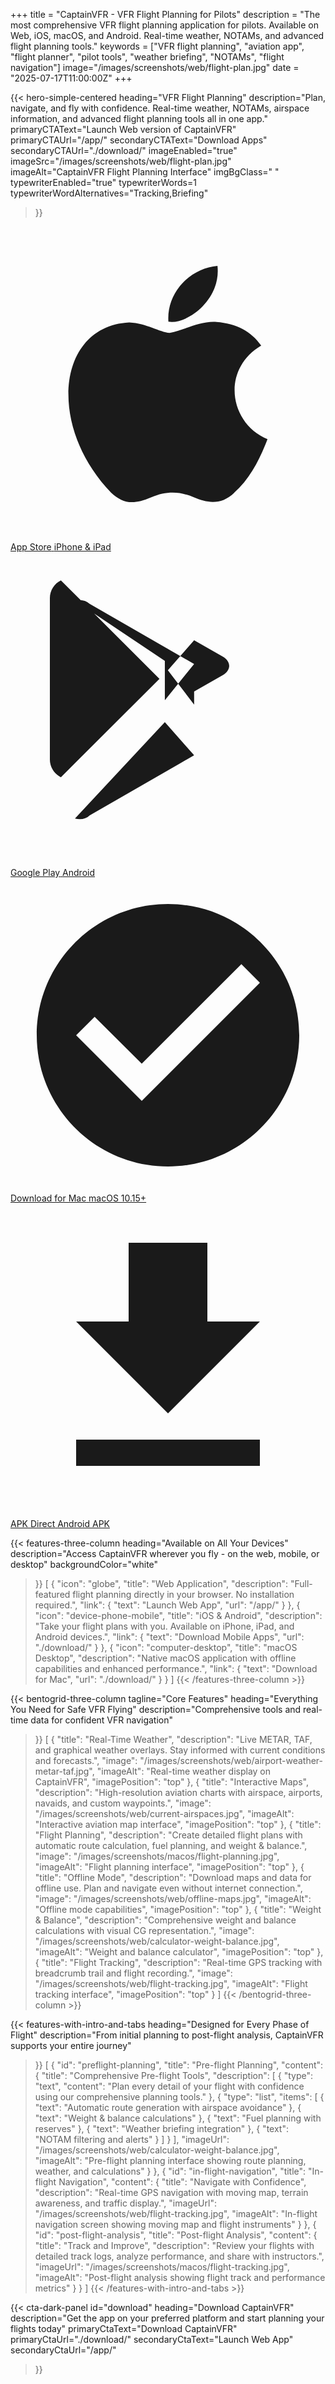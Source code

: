 +++
title = "CaptainVFR - VFR Flight Planning for Pilots"
description = "The most comprehensive VFR flight planning application for pilots. Available on Web, iOS, macOS, and Android. Real-time weather, NOTAMs, and advanced flight planning tools."
keywords = ["VFR flight planning", "aviation app", "flight planner", "pilot tools", "weather briefing", "NOTAMs", "flight navigation"]
image="/images/screenshots/web/flight-plan.jpg"
date = "2025-07-17T11:00:00Z"
+++

{{< hero-simple-centered
heading="VFR Flight Planning"
description="Plan, navigate, and fly with confidence. Real-time weather, NOTAMs, airspace information, and advanced flight planning tools all in one app."
primaryCTAText="Launch Web version of CaptainVFR"
primaryCTAUrl="/app/"
secondaryCTAText="Download Apps"
secondaryCTAUrl="./download/"
imageEnabled="true"
imageSrc="/images/screenshots/web/flight-plan.jpg"
imageAlt="CaptainVFR Flight Planning Interface"
imgBgClass=" "
typewriterEnabled="true"
typewriterWords=1
typewriterWordAlternatives="Tracking,Briefing"
>}}

<div class="mt-8 grid grid-cols-1 sm:grid-cols-2 lg:grid-cols-4 gap-4 max-w-4xl mx-auto">
  <a href="https://apps.apple.com/app/captainvfr" class="flex flex-col items-center p-4 bg-white/10 rounded-lg hover:bg-white/20 transition-colors">
    <svg class="w-12 h-12 mb-2" fill="currentColor" viewBox="0 0 24 24">
      <path d="M17.05 20.28c-.98.95-2.05.8-3.08.35-1.09-.46-2.09-.48-3.24 0-1.44.62-2.2.44-3.06-.35C2.79 15.25 3.51 7.59 9.05 7.31c1.35.07 2.29.74 3.08.8 1.18-.24 2.31-.93 3.57-.84 1.51.12 2.65.72 3.4 1.8-3.12 1.87-2.38 5.98.48 7.13-.57 1.5-1.31 2.99-2.54 4.09l.01-.01zM12.03 7.25c-.15-2.23 1.66-4.07 3.74-4.25.29 2.58-2.34 4.5-3.74 4.25z"/>
    </svg>
    <span class="text-sm font-medium">App Store</span>
    <span class="text-xs opacity-75">iPhone & iPad</span>
  </a>

  <a href="https://play.google.com/store/apps/details?id=com.captainvfr" class="flex flex-col items-center p-4 bg-white/10 rounded-lg hover:bg-white/20 transition-colors">
    <svg class="w-12 h-12 mb-2" fill="currentColor" viewBox="0 0 24 24">
      <path d="M3 20.5v-17c0-.59.34-1.11.84-1.35l7.51 7.5-7.51 7.5c-.5-.25-.84-.76-.84-1.35zm8.76-7.55L4.91 20.3c.12.03.25.05.38.05.28 0 .54-.1.74-.29l7.96-4.58-2.23-2.53zm2.23-2.33l2.17-1.24c.67-.39.67-1.04 0-1.43l-2.17-1.24L11.99 9l2 2.62zm-2.23-2.34L4.91 3.7c.12-.03.25-.05.38-.05.28 0 .54.1.74.29l7.96 4.58-2.23 2.76z"/>
    </svg>
    <span class="text-sm font-medium">Google Play</span>
    <span class="text-xs opacity-75">Android</span>
  </a>

  <a href="/downloads/CaptainVFR.dmg" class="flex flex-col items-center p-4 bg-white/10 rounded-lg hover:bg-white/20 transition-colors">
    <svg class="w-12 h-12 mb-2" fill="currentColor" viewBox="0 0 24 24">
      <path d="M12 2C6.48 2 2 6.48 2 12s4.48 10 10 10 10-4.48 10-10S17.52 2 12 2zm-2 15l-5-5 1.41-1.41L10 14.17l7.59-7.59L19 8l-9 9z"/>
    </svg>
    <span class="text-sm font-medium">Download for Mac</span>
    <span class="text-xs opacity-75">macOS 10.15+</span>
  </a>

  <a href="/downloads/CaptainVFR.apk" class="flex flex-col items-center p-4 bg-white/10 rounded-lg hover:bg-white/20 transition-colors">
    <svg class="w-12 h-12 mb-2" fill="currentColor" viewBox="0 0 24 24">
      <path d="M19 9h-4V3H9v6H5l7 7 7-7zM5 18v2h14v-2H5z"/>
    </svg>
    <span class="text-sm font-medium">APK Direct</span>
    <span class="text-xs opacity-75">Android APK</span>
  </a>
</div>


{{< features-three-column
  heading="Available on All Your Devices"
  description="Access CaptainVFR wherever you fly - on the web, mobile, or desktop"
  backgroundColor="white"
>}}
[
  {
    "icon": "globe",
    "title": "Web Application",
    "description": "Full-featured flight planning directly in your browser. No installation required.",
    "link": {
      "text": "Launch Web App",
      "url": "/app/"
    }
  },
  {
    "icon": "device-phone-mobile",
    "title": "iOS & Android",
    "description": "Take your flight plans with you. Available on iPhone, iPad, and Android devices.",
    "link": {
      "text": "Download Mobile Apps",
      "url": "./download/"
    }
  },
  {
    "icon": "computer-desktop",
    "title": "macOS Desktop",
    "description": "Native macOS application with offline capabilities and enhanced performance.",
    "link": {
      "text": "Download for Mac",
      "url": "./download/"
    }
  }
]
{{< /features-three-column >}}

{{< bentogrid-three-column
  tagline="Core Features"
  heading="Everything You Need for Safe VFR Flying"
  description="Comprehensive tools and real-time data for confident VFR navigation"
>}}
[
  {
    "title": "Real-Time Weather",
    "description": "Live METAR, TAF, and graphical weather overlays. Stay informed with current conditions and forecasts.",
    "image": "/images/screenshots/web/airport-weather-metar-taf.jpg",
    "imageAlt": "Real-time weather display on CaptainVFR",
    "imagePosition": "top"
  },
  {
    "title": "Interactive Maps",
    "description": "High-resolution aviation charts with airspace, airports, navaids, and custom waypoints.",
    "image": "/images/screenshots/web/current-airspaces.jpg",
    "imageAlt": "Interactive aviation map interface",
    "imagePosition": "top"
  },
  {
    "title": "Flight Planning",
    "description": "Create detailed flight plans with automatic route calculation, fuel planning, and weight & balance.",
    "image": "/images/screenshots/macos/flight-planning.jpg",
    "imageAlt": "Flight planning interface",
    "imagePosition": "top"
  },
  {
    "title": "Offline Mode",
    "description": "Download maps and data for offline use. Plan and navigate even without internet connection.",
    "image": "/images/screenshots/web/offline-maps.jpg",
    "imageAlt": "Offline mode capabilities",
    "imagePosition": "top"
  },
  {
    "title": "Weight & Balance",
    "description": "Comprehensive weight and balance calculations with visual CG representation.",
    "image": "/images/screenshots/web/calculator-weight-balance.jpg",
    "imageAlt": "Weight and balance calculator",
    "imagePosition": "top"
  },
  {
    "title": "Flight Tracking",
    "description": "Real-time GPS tracking with breadcrumb trail and flight recording.",
    "image": "/images/screenshots/web/flight-tracking.jpg",
    "imageAlt": "Flight tracking interface",
    "imagePosition": "top"
  }
]
{{< /bentogrid-three-column >}}

{{< features-with-intro-and-tabs
    heading="Designed for Every Phase of Flight" 
    description="From initial planning to post-flight analysis, CaptainVFR supports your entire journey" 
  >}}
    [
      {
        "id": "preflight-planning",
        "title": "Pre-flight Planning",
        "content": {
          "title": "Comprehensive Pre-flight Tools",
          "description": [
            {
              "type": "text",
              "content": "Plan every detail of your flight with confidence using our comprehensive planning tools."
            },
            {
              "type": "list",
              "items": [
                {
                  "text": "Automatic route generation with airspace avoidance"
                },
                {
                  "text": "Weight & balance calculations"
                },
                {
                  "text": "Fuel planning with reserves"
                },
                {
                  "text": "Weather briefing integration"
                },
                {
                  "text": "NOTAM filtering and alerts"
                }
              ]
            }
          ],
          "imageUrl": "/images/screenshots/web/calculator-weight-balance.jpg",
          "imageAlt": "Pre-flight planning interface showing route planning, weather, and calculations"
        }
      },
      {
        "id": "in-flight-navigation",
        "title": "In-flight Navigation",
        "content": {
          "title": "Navigate with Confidence",
          "description": "Real-time GPS navigation with moving map, terrain awareness, and traffic display.",
          "imageUrl": "/images/screenshots/web/flight-tracking.jpg",
          "imageAlt": "In-flight navigation screen showing moving map and flight instruments"
        }
      },
      {
        "id": "post-flight-analysis",
        "title": "Post-flight Analysis",
        "content": {
          "title": "Track and Improve",
          "description": "Review your flights with detailed track logs, analyze performance, and share with instructors.",
          "imageUrl": "/images/screenshots/macos/flight-tracking.jpg",
          "imageAlt": "Post-flight analysis showing flight track and performance metrics"
        }
      }
    ]
  {{< /features-with-intro-and-tabs >}}

{{< cta-dark-panel 
  id="download"
  heading="Download CaptainVFR"
  description="Get the app on your preferred platform and start planning your flights today"
  primaryCtaText="Download CaptainVFR"
  primaryCtaUrl="./download/"
  secondaryCtaText="Launch Web App"
  secondaryCtaUrl="/app/"
>}}
